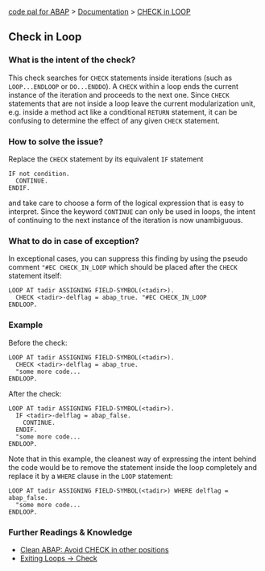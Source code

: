 [code pal for ABAP](../../README.md) > [Documentation](../check_documentation.md) > [CHECK in LOOP](check-in-loop.md)

## Check in Loop

### What is the intent of the check?
This check searches for `CHECK` statements inside iterations (such as `LOOP...ENDLOOP` or `DO...ENDDO`). A `CHECK` within a loop ends the current instance of the iteration and proceeds to the next one. Since `CHECK` statements that are not inside a loop leave the current modularization unit, e.g. inside a method act like a conditional `RETURN` statement, it can be confusing to determine the effect of any given `CHECK` statement.

### How to solve the issue?
Replace the `CHECK` statement by its equivalent `IF` statement
```abap
IF not condition.
  CONTINUE.
ENDIF.
```
and take care to choose a form of the logical expression that is easy to interpret. Since the keyword `CONTINUE` can only be used in loops, the intent of continuing to the next instance of the iteration is now unambiguous.

### What to do in case of exception?
In exceptional cases, you can suppress this finding by using the pseudo comment `"#EC CHECK_IN_LOOP` which should be placed after the `CHECK` statement itself:

```abap
LOOP AT tadir ASSIGNING FIELD-SYMBOL(<tadir>).
  CHECK <tadir>-delflag = abap_true. "#EC CHECK_IN_LOOP
ENDLOOP.
```

### Example
Before the check:
```abap
LOOP AT tadir ASSIGNING FIELD-SYMBOL(<tadir>).
  CHECK <tadir>-delflag = abap_true.
  "some more code...
ENDLOOP.
```

After the check:
```abap
LOOP AT tadir ASSIGNING FIELD-SYMBOL(<tadir>).
  IF <tadir>-delflag = abap_false.
    CONTINUE.
  ENDIF.
  "some more code...
ENDLOOP.
```

Note that in this example, the cleanest way of expressing the intent behind the code would be to remove the statement inside the loop completely and replace it by a `WHERE` clause in the `LOOP` statement:

```abap
LOOP AT tadir ASSIGNING FIELD-SYMBOL(<tadir>) WHERE delflag = abap_false.
  "some more code...
ENDLOOP.
```

### Further Readings & Knowledge
- [Clean ABAP: Avoid CHECK in other positions](https://github.com/SAP/styleguides/blob/main/clean-abap/CleanABAP.md#avoid-check-in-other-positions)
- [Exiting Loops -> Check](https://help.sap.com/doc/abapdocu_756_index_htm/7.56/en-US/abapcheck_loop.htm)
